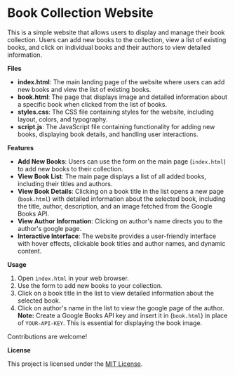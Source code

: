 # **Book Collection Website**

This is a simple website that allows users to display and manage their book collection. Users can add new books to the collection, view a list of existing books, and click on individual books and their authors to view detailed information.

**Files**

- **index.html**: The main landing page of the website where users can add new books and view the list of existing books.
- **book.html**: The page that displays image and detailed information about a specific book when clicked from the list of books. 
- **styles.css**: The CSS file containing styles for the website, including layout, colors, and typography.
- **script.js**: The JavaScript file containing functionality for adding new books, displaying book details, and handling user interactions.

**Features**

- **Add New Books**: Users can use the form on the main page (`index.html`) to add new books to their collection.
- **View Book List**: The main page displays a list of all added books, including their titles and authors.
- **View Book Details**: Clicking on a book title in the list opens a new page (`book.html`) with detailed information about the selected book, including the title, author, description, and an image fetched from the Google Books API.
- **View Author Information**: Clicking on author's name directs you to the author's google page.
- **Interactive Interface**: The website provides a user-friendly interface with hover effects, clickable book titles and author names, and dynamic content.

**Usage**

1. Open `index.html` in your web browser.
2. Use the form to add new books to your collection.
3. Click on a book title in the list to view detailed information about the selected book.
4. Click on author's name in the list to view the google page of the author.
**Note:** Create a Google Books API key and insert it in (`book.html`) in place of `YOUR-API-KEY`. This is essential for displaying the book image.
 
Contributions are welcome! 

**License**

This project is licensed under the [MIT License](LICENSE).
